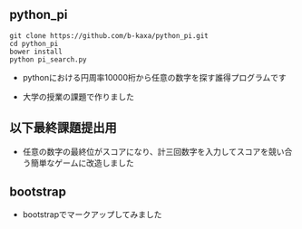 ## python_pi

```
git clone https://github.com/b-kaxa/python_pi.git
cd python_pi
bower install
python pi_search.py
```

* pythonにおける円周率10000桁から任意の数字を探す誰得プログラムです

* 大学の授業の課題で作りました

## 以下最終課題提出用

* 任意の数字の最終位がスコアになり、計三回数字を入力してスコアを競い合う簡単なゲームに改造しました

## bootstrap
* bootstrapでマークアップしてみました
